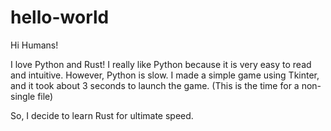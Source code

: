 # hello-world

Hi Humans!

I love Python and Rust!
I really like Python because it is very easy to read and intuitive.
However, Python is slow.
I made a simple game using Tkinter, and it took about 3 seconds to launch the game. (This is the time for a non-single file)

So, I decide to learn Rust for ultimate speed.
